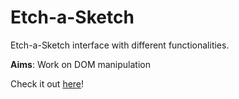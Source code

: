 # Etch-a-Sketch
Etch-a-Sketch interface with different functionalities.

**Aims**: Work on DOM manipulation

Check it out [here](https://chico-oliveira.github.io/etch-a-sketch/)!
